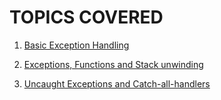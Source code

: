 # TOPICS COVERED

1. [Basic Exception Handling](exceptionHandlingBasics.cpp)

2. [Exceptions, Functions and Stack unwinding](exceptionsAndStackUnwinding.cpp)

3. [Uncaught Exceptions and Catch-all-handlers](uncaughtExcCatchAllhandler.cpp)